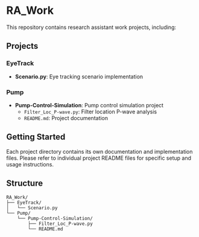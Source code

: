 # RA_Work

This repository contains research assistant work projects, including:

## Projects

### EyeTrack
- **Scenario.py**: Eye tracking scenario implementation

### Pump
- **Pump-Control-Simulation**: Pump control simulation project
  - `Filter_Loc_P-wave.py`: Filter location P-wave analysis
  - `README.md`: Project documentation

## Getting Started

Each project directory contains its own documentation and implementation files. Please refer to individual project README files for specific setup and usage instructions.

## Structure

```
RA_Work/
├── EyeTrack/
│   └── Scenario.py
└── Pump/
    └── Pump-Control-Simulation/
        ├── Filter_Loc_P-wave.py
        └── README.md
```
